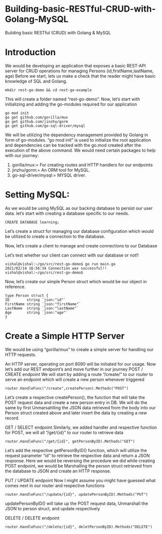 # Building-basic-RESTful-CRUD-with-Golang-MySQL
Building basic RESTful (CRUD) with Golang &amp; MySQL


# Introduction

We would be developing an application that exposes a basic REST-API server for CRUD operations for managing Persons (id,firstName,lastName, age)
Before we start, lets us make a check that the reader might have basic knowledge of SQL and Golang.

```
mkdir rest-go-demo && cd rest-go-example
```

This will create a folder named “rest-go-demo”.
Now, let’s start with initializing and adding the go-modules required for our application

```
go mod init
go get github.com/gorilla/mux
go get github.com/jinzhu/gorm
go get github.com/go-sql-driver/mysql
```

We will be utilizing the dependency management provided by Golang in form of go-modules.
“go mod init” is used to initialize the root application and dependencies can be tracked with the go.mod created after the execution of the above command.
We would need certain packages to help with our journey:
1. gorilla/mux:= For creating routes and HTTP handlers for our endpoints
2. jinzhu/gorm:= An ORM tool for MySQL.
3. go-sql-driver/mysql:= MYSQL driver.

# Setting MySQL:

As we would be using MySQL as our backing database to persist our user data.
let’s start with creating a database specific to our needs.

```
CREATE DATABASE learning;
```

Let’s create a struct for managing our database configuration which would be utilized to create a connection to the database.

Now, let’s create a client to manage and create connections to our Database

Let’s test whether our client can connect with our database or not!!

```
vishal@vishal:~/go/src/rest-go-demo$ go run main.go 
2021/02/14 16:56:34 Connection was successful!!
vishal@vishal:~/go/src/rest-go-demo$
```

Now, let’s create our simple Person struct which would be our object in reference.

```
type Person struct {
ID        string `json:"id"`
FirstName string `json:"firstName"`
LastName  string `json:"lastName"`
Age       string `json:"age"`
}
```

# Create a Simple HTTP Server

We would be using “gorilla/mux” to create a simple server for handling our HTTP requests.


An HTTP server, operating on port 8090 will be initiated for our usage.
Now let’s add our REST endpoint’s and move further in our journey
POST / CREATE endpoint
We will start by adding a route “/create/” to our router to serve an endpoint which will create a new person whenever triggered

```
router.HandleFunc("/create",createPerson).Methods("POST")
```

Let’s create a respective createPerson(), the function that will take the POST request data and create a new person entry in DB.
We will do the same by first Unmarsahlling the JSON data retrieved from the body into our Person struct created above and later insert the data by creating a new record.


GET / SELECT endpoint
Similarly, we added handler and respective function for POST, we will all “/get/{id}” to our router to retrieve data

```
router.HandleFunc("/get/{id}", getPersonByID).Methods("GET")
```

Let’s add the respective getPersonByID() function, which will utilize the request parameter “id” to retrieve the respective data and return a JSON response.
Here we would be reversing the procedure we did while creating POST endpoint, we would be Marshalling the person struct retrieved from the database to JSON and create an HTTP response.

PUT / UPDATE endpoint
Now I might assume you might have guessed what comes next in our router and respective functions

```
router.HandleFunc("/update/{id}", updatePersonByID).Methods("PUT")
```

updatePersonByID() will take up the POST request data, Unmarshall the JSON to person struct, and update respectively

DELETE / DELETE endpoint

```
router.HandleFunc("/delete/{id}", deletPersonByID).Methods("DELETE")
```
